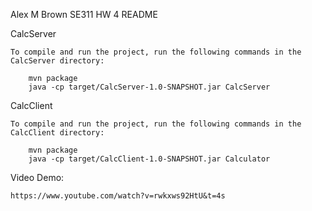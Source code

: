 Alex M Brown
SE311 HW 4
README

CalcServer

    To compile and run the project, run the following commands in the CalcServer directory:

        mvn package
        java -cp target/CalcServer-1.0-SNAPSHOT.jar CalcServer

CalcClient

    To compile and run the project, run the following commands in the CalcClient directory:

        mvn package
        java -cp target/CalcClient-1.0-SNAPSHOT.jar Calculator


Video Demo:

    https://www.youtube.com/watch?v=rwkxws92HtU&t=4s